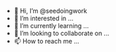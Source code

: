 - 👋 Hi, I’m @seedoingwork
- 👀 I’m interested in ...
- 🌱 I’m currently learning ...
- 💞️ I’m looking to collaborate on ...
- 📫 How to reach me ...

<!---
seedoingwork/seedoingwork is a ✨ special ✨ repository because its `README.md` (this file) appears on your GitHub profile.
You can click the Preview link to take a look at your changes.
--->

